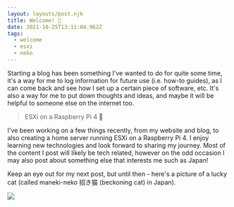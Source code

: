 ```yaml
---
layout: layouts/post.njk
title: Welcome! 🙌
date: 2021-10-25T13:11:04.962Z
tags:
  - welcome
  - esxi
  - neko
---
```

Starting a blog has been something I've wanted to do for quite some time, it's a way for me to log information for future use (i.e. how-to guides), as I can come back and see how I set up a certain piece of software, etc. It's also a way for me to put down thoughts and ideas, and maybe it will be helpful to someone else on the internet too. 

> ESXi on a Raspberry Pi 4 🤯

I've been working on a few things recently, from my website and blog, to also creating a home server running ESXi on a Raspberry Pi 4. I enjoy learning new technologies and look forward to sharing my journey. Most of the content I post will likely be tech related, however on the odd occasion I may also post about something else that interests me such as Japan! 

Keep an eye out for my next post, but until then - here's a picture of a lucky cat (called maneki-neko 招き猫 (beckoning cat) in Japan).



![](/images/pexels-momo-2256259.jpg)